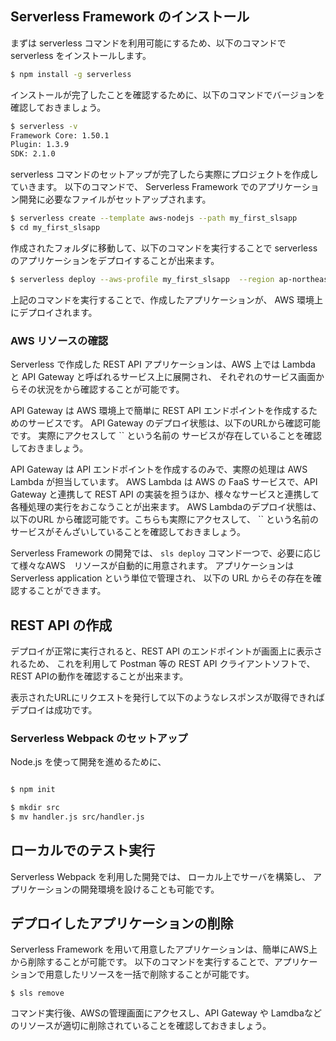 ## Serverless Framework のインストール

まずは serverless コマンドを利用可能にするため、以下のコマンドで serverless をインストールします。

```bash
$ npm install -g serverless
```

インストールが完了したことを確認するために、以下のコマンドでバージョンを確認しておきましょう。

```bash
$ serverless -v
Framework Core: 1.50.1
Plugin: 1.3.9
SDK: 2.1.0
```

serverless コマンドのセットアップが完了したら実際にプロジェクトを作成していきます。
以下のコマンドで、 Serverless Framework でのアプリケーション開発に必要なファイルがセットアップされます。

```bash
$ serverless create --template aws-nodejs --path my_first_slsapp
$ cd my_first_slsapp
```

作成されたフォルダに移動して、以下のコマンドを実行することで serverless のアプリケーションをデプロイすることが出来ます。

```bash
$ serverless deploy --aws-profile my_first_slsapp  --region ap-northeast-1
```

上記のコマンドを実行することで、作成したアプリケーションが、
AWS 環境上にデプロイされます。

### AWS リソースの確認

Serverless で作成した  REST API アプリケーションは、AWS 上では Lambda と API Gateway と呼ばれるサービス上に展開され、
それぞれのサービス画面からその状況をから確認することが可能です。

API Gateway は AWS 環境上で簡単に REST API エンドポイントを作成するためのサービスです。
API Gateway のデプロイ状態は、以下のURLから確認可能です。
実際にアクセスして `` という名前の サービスが存在していることを確認しておきましょう。



API Gateway は API エンドポイントを作成するのみで、実際の処理は AWS Lambda が担当しています。
AWS Lambda は AWS の FaaS サービスで、API Gateway と連携して REST API の実装を担うほか、様々なサービスと連携して各種処理の実行をおこなうことが出来ます。
AWS Lambdaのデプロイ状態は、以下のURL から確認可能です。こちらも実際にアクセスして、 `` という名前のサービスがそんざいしていることを確認しておきましょう。


Serverless Framework の開発では、 `sls deploy` コマンド一つで、必要に応じて様々なAWS　リソースが自動的に用意されます。
アプリケーションは Serverless application という単位で管理され、
以下の URL からその存在を確認することができます。


## REST API の作成

デプロイが正常に実行されると、REST API のエンドポイントが画面上に表示されるため、
これを利用して Postman 等の REST API クライアントソフトで、REST APIの動作を確認することが出来ます。

表示されたURLにリクエストを発行して以下のようなレスポンスが取得できればデプロイは成功です。


### Serverless Webpack のセットアップ

Node.js を使って開発を進めるために、

```bash

```

```bash
$ npm init
```

```bash
$ mkdir src
$ mv handler.js src/handler.js

```





## ローカルでのテスト実行

Serverless Webpack を利用した開発では、 ローカル上でサーバを構築し、
アプリケーションの開発環境を設けることも可能です。



## デプロイしたアプリケーションの削除

Serverless Framework を用いて用意したアプリケーションは、簡単にAWS上から削除することが可能です。
以下のコマンドを実行することで、アプリケーションで用意したリソースを一括で削除することが可能です。

```
$ sls remove 
```

コマンド実行後、AWSの管理画面にアクセスし、API Gateway や Lamdbaなどのリソースが適切に削除されていることを確認しておきましょう。


